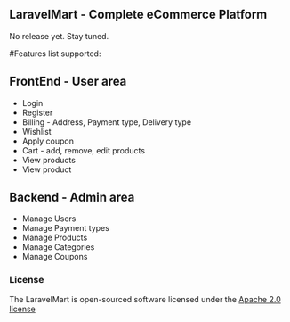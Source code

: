 ## LaravelMart - Complete eCommerce Platform
No release yet. Stay tuned.

#Features list supported:

## FrontEnd - User area
* Login
* Register
* Billing - Address, Payment type, Delivery type
* Wishlist
* Apply coupon
* Cart - add, remove, edit products
* View products
* View product

## Backend - Admin area
* Manage Users
* Manage Payment types
* Manage Products
* Manage Categories
* Manage Coupons

### License
The LaravelMart is open-sourced software licensed under the [Apache 2.0 license](http://opensource.org/licenses/Apache-2.0)
